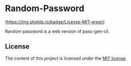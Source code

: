 # Random-Password
(https://img.shields.io/badge/License-MIT-green)

Random password is a web version of pass-gen-cli.

## License

The content of this project is licensed under the [MIT license](LICENSE)
